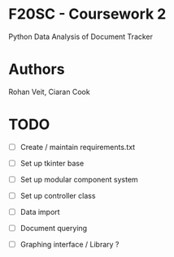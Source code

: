 # F20SC - Coursework 2

Python Data Analysis of Document Tracker

# Authors

Rohan Veit, Ciaran Cook

# TODO

- [ ] Create / maintain requirements.txt
- [ ] Set up tkinter  base
- [ ] Set up modular component system
- [ ] Set up controller class
- [ ] Data import
- [ ] Document querying
- [ ] Graphing interface / Library ?

